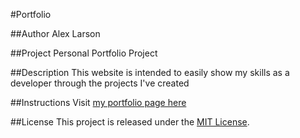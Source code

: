 #Portfolio

##Author
Alex Larson

##Project
Personal Portfolio Project

##Description
This website is intended to easily show my skills as a developer through the projects I've created

##Instructions
Visit [my portfolio page here](http://aml630.github.io/)

##License
This project is released under the [MIT License](http://www.opensource.org/licenses/MIT).
